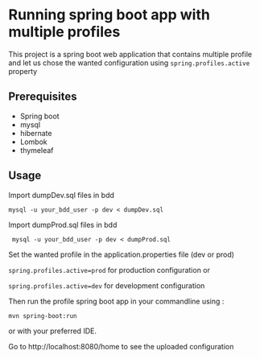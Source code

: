 # Running spring boot app with multiple profiles
This project is a spring boot web application that contains multiple profile and let us chose the wanted configuration using ```spring.profiles.active ```property 

## Prerequisites

- Spring boot
- mysql
- hibernate
- Lombok
- thymeleaf

## Usage

Import  dumpDev.sql files in bdd

 `mysql -u your_bdd_user -p dev < dumpDev.sql`
 
 Import dumpProd.sql files in bdd
 
` mysql -u your_bdd_user -p dev < dumpProd.sql`
 

Set the wanted profile in the application.properties file (dev or prod)

`spring.profiles.active=prod` for production configuration or

`spring.profiles.active=dev` for development configuration

Then run the profile spring boot app in your commandline using : 


```
mvn spring-boot:run
```

 or with your preferred IDE. 

Go to http://localhost:8080/home to see the uploaded configuration


